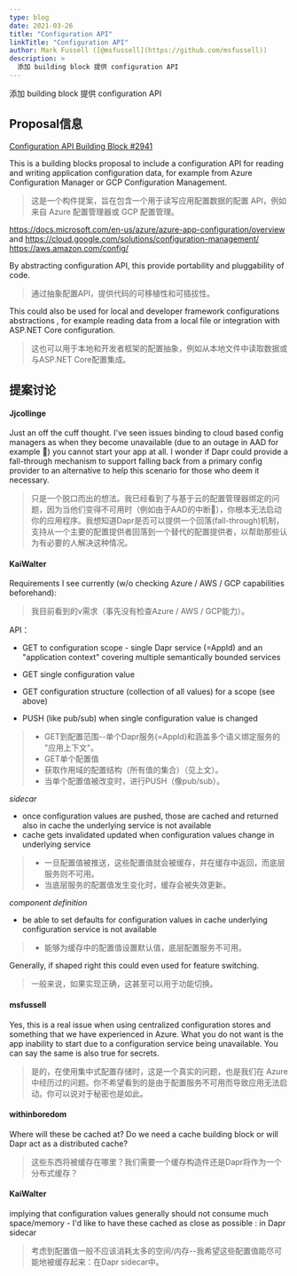 ```yaml
---
type: blog
date: 2021-03-26
title: "Configuration API"
linkTitle: "Configuration API"
author: Mark Fussell ([@msfussell](https://github.com/msfussell))
description: >
  添加 building block 提供 configuration API 
---
```


添加 building block 提供 configuration API 

## Proposal信息

[Configuration API Building Block #2941](https://github.com/dapr/dapr/issues/2941)

This is a building blocks proposal to include a configuration API for reading and writing application configuration data, for example from Azure Configuration Manager or GCP Configuration Management.

> 这是一个构件提案，旨在包含一个用于读写应用配置数据的配置 API，例如来自 Azure 配置管理器或 GCP 配置管理。

https://docs.microsoft.com/en-us/azure/azure-app-configuration/overview and
https://cloud.google.com/solutions/configuration-management/
https://aws.amazon.com/config/

By abstracting configuration API, this provide portability and pluggability of code.

> 通过抽象配置API，提供代码的可移植性和可插拔性。

This could also be used for local and developer framework configurations abstractions , for example reading data from a local file or integration with ASP.NET Core configuration.

> 这也可以用于本地和开发者框架的配置抽象，例如从本地文件中读取数据或与ASP.NET Core配置集成。

## 提案讨论

#### Jjcollinge

Just an off the cuff thought. I've seen issues binding to cloud based config managers as when they become unavailable (due to an outage in AAD for example 👀) you cannot start your app at all. I wonder if Dapr could provide a fall-through mechanism to support falling back from a primary config provider to an alternative to help this scenario for those who deem it necessary.

> 只是一个脱口而出的想法。我已经看到了与基于云的配置管理器绑定的问题，因为当他们变得不可用时（例如由于AAD的中断👀），你根本无法启动你的应用程序。我想知道Dapr是否可以提供一个回落(fall-through)机制，支持从一个主要的配置提供者回落到一个替代的配置提供者，以帮助那些认为有必要的人解决这种情况。

#### KaiWalter

Requirements I see currently (w/o checking Azure / AWS / GCP capabilities beforehand):
> 我目前看到的v需求（事先没有检查Azure / AWS / GCP能力）。

API：

- GET to configuration scope - single Dapr service (=AppId) and an "application context" covering multiple semantically bounded services

- GET single configuration value

- GET configuration structure (collection of all values) for a scope (see above)

- PUSH (like pub/sub) when single configuration value is changed

> - GET到配置范围--单个Dapr服务(=AppId)和涵盖多个语义绑定服务的 "应用上下文"。
> - GET单个配置值
> - 获取作用域的配置结构（所有值的集合）（见上文）。
> - 当单个配置值被改变时，进行PUSH（像pub/sub）。

*sidecar*

- once configuration values are pushed, those are cached and returned also in cache the underlying service is not available
- cache gets invalidated updated when configuration values change in underlying service

> - 一旦配置值被推送，这些配置值就会被缓存，并在缓存中返回，而底层服务则不可用。
> - 当底层服务的配置值发生变化时，缓存会被失效更新。

*component definition*

- be able to set defaults for configuration values in cache underlying configuration service is not available
> - 能够为缓存中的配置值设置默认值，底层配置服务不可用。

Generally, if shaped right this could even used for feature switching.

> 一般来说，如果实现正确，这甚至可以用于功能切换。

#### msfussell

Yes, this is a real issue when using centralized configuration stores and something that we have experienced in Azure. What you do not want is the app inability to start due to a configuration service being unavailable. You can say the same is also true for secrets.

> 是的，在使用集中式配置存储时，这是一个真实的问题，也是我们在 Azure 中经历过的问题。你不希望看到的是由于配置服务不可用而导致应用无法启动。你可以说对于秘密也是如此。

#### withinboredom

Where will these be cached at? Do we need a cache building block or will Dapr act as a distributed cache?

> 这些东西将被缓存在哪里？我们需要一个缓存构造件还是Dapr将作为一个分布式缓存？

#### KaiWalter

implying that configuration values generally should not consume much space/memory - I'd like to have these cached as close as possible : in Dapr sidecar

> 考虑到配置值一般不应该消耗太多的空间/内存--我希望这些配置值能尽可能地被缓存起来：在Dapr sidecar中。